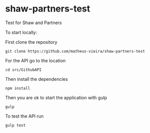 # shaw-partners-test

Test for Shaw and Partners


To start locally:

First clone the repository

`git clone https://github.com/matheus-vieira/shaw-partners-test`

For the API go to the location

```cd src/GithubAPI```

Then install the dependencies

`npm install`

Then you are ok to start the application with gulp

```gulp```

To test the API run

```gulp test```